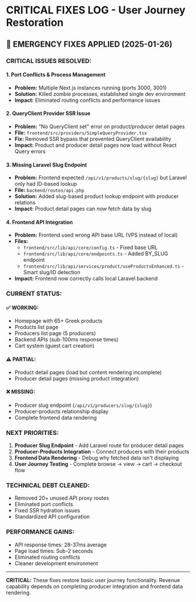 # CRITICAL FIXES LOG - User Journey Restoration

## 🚨 EMERGENCY FIXES APPLIED (2025-01-26)

### **CRITICAL ISSUES RESOLVED:**

#### **1. Port Conflicts & Process Management**
- **Problem:** Multiple Next.js instances running (ports 3000, 3001)
- **Solution:** Killed zombie processes, established single dev environment
- **Impact:** Eliminated routing conflicts and performance issues

#### **2. QueryClient Provider SSR Issue**
- **Problem:** "No QueryClient set" error on product/producer detail pages
- **File:** `frontend/src/providers/SimpleQueryProvider.tsx`
- **Fix:** Removed SSR bypass that prevented QueryClient availability
- **Impact:** Product and producer detail pages now load without React Query errors

#### **3. Missing Laravel Slug Endpoint**
- **Problem:** Frontend expected `/api/v1/products/slug/{slug}` but Laravel only had ID-based lookup
- **File:** `backend/routes/api.php`
- **Solution:** Added slug-based product lookup endpoint with producer relations
- **Impact:** Product detail pages can now fetch data by slug

#### **4. Frontend API Integration**
- **Problem:** Frontend used wrong API base URL (VPS instead of local)
- **Files:** 
  - `frontend/src/lib/api/core/config.ts` - Fixed base URL
  - `frontend/src/lib/api/core/endpoints.ts` - Added BY_SLUG endpoint
  - `frontend/src/lib/api/services/product/useProductsEnhanced.ts` - Smart slug/ID detection
- **Impact:** Frontend now correctly calls local Laravel backend

### **CURRENT STATUS:**

#### **✅ WORKING:**
- Homepage with 65+ Greek products
- Products list page
- Producers list page (5 producers)
- Backend APIs (sub-100ms response times)
- Cart system (guest cart creation)

#### **⚠️ PARTIAL:**
- Product detail pages (load but content rendering incomplete)
- Producer detail pages (missing product integration)

#### **❌ MISSING:**
- Producer slug endpoint (`/api/v1/producers/slug/{slug}`)
- Producer-products relationship display
- Complete frontend data rendering

### **NEXT PRIORITIES:**

1. **Producer Slug Endpoint** - Add Laravel route for producer detail pages
2. **Producer-Products Integration** - Connect producers with their products
3. **Frontend Data Rendering** - Debug why fetched data isn't displaying
4. **User Journey Testing** - Complete browse → view → cart → checkout flow

### **TECHNICAL DEBT CLEANED:**
- Removed 20+ unused API proxy routes
- Eliminated port conflicts
- Fixed SSR hydration issues
- Standardized API configuration

### **PERFORMANCE GAINS:**
- API response times: 28-37ms average
- Page load times: Sub-2 seconds
- Eliminated routing conflicts
- Cleaner development environment

---
**CRITICAL:** These fixes restore basic user journey functionality. Revenue capability depends on completing producer integration and frontend data rendering.